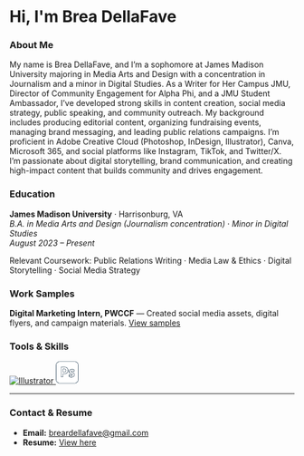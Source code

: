 <h1 align="left">Hi, I'm Brea DellaFave</h1>
<p align="left">
</p>

### About Me
My name is Brea DellaFave, and I’m a sophomore at James Madison University majoring in Media Arts and Design with a concentration in Journalism and a minor in Digital Studies. As a Writer for Her Campus JMU, Director of Community Engagement for Alpha Phi, and a JMU Student Ambassador, I’ve developed strong skills in content creation, social media strategy, public speaking, and community outreach. My background includes producing editorial content, organizing fundraising events, managing brand messaging, and leading public relations campaigns. I’m proficient in Adobe Creative Cloud (Photoshop, InDesign, Illustrator), Canva, Microsoft 365, and social platforms like Instagram, TikTok, and Twitter/X. I’m passionate about digital storytelling, brand communication, and creating high-impact content that builds community and drives engagement.




### Education
**James Madison University** · Harrisonburg, VA  
*B.A. in Media Arts and Design (Journalism concentration)* · *Minor in Digital Studies*  
*August 2023 – Present*  

Relevant Coursework: Public Relations Writing · Media Law & Ethics · Digital Storytelling · Social Media Strategy


### Work Samples
**Digital Marketing Intern, PWCCF** — Created social media assets, digital flyers, and campaign materials. [View samples](https://drive.google.com/drive/folders/1FPOPyMEwymX25uJPFY9b2oT_6F6Ml24-?usp=sharing)


### Tools & Skills
<p align="left"> 
  <a href="https://www.adobe.com/in/products/illustrator.html" target="_blank" rel="noreferrer"> 
    <img src="https://www.vectorlogo.zone/logos/adobe_illustrator/adobe_illustrator-icon.svg" alt="Illustrator" width="40" height="40"/> 
  </a> 
  <a href="https://www.photoshop.com/en" target="_blank" rel="noreferrer"> 
    <img src="https://raw.githubusercontent.com/devicons/devicon/master/icons/photoshop/photoshop-line.svg" alt="Photoshop" width="40" height="40"/> 
  </a> 
</p>

---

### Contact & Resume
- **Email:** breardellafave@gmail.com  
- **Resume:** [View here](https://docs.google.com/document/d/1nr1SHqq6QQVwAxbD9MQ-e5QbbR7EBmwVQxxFkA8TPOU)
